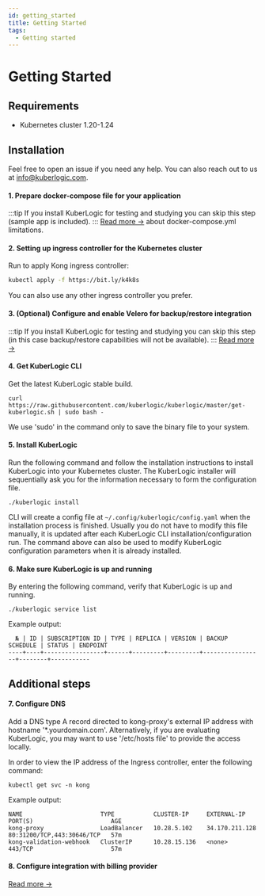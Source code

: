 ```yaml
---
id: getting_started
title: Getting Started
tags:
  - Getting started
---
```

  
# Getting Started

## Requirements
* Kubernetes cluster 1.20-1.24

## Installation

Feel free to open an issue if you need any help. You can also reach out to us at info@kuberlogic.com.

#### 1. Prepare docker-compose file for your application
:::tip
If you install KuberLogic for testing and studying you can skip this step (sample app is included).
:::
[Read more →](/docs/configuring/docker-compose) about docker-compose.yml limitations.

#### 2. Setting up ingress controller for the Kubernetes cluster

Run to apply Kong ingress controller:
```bash
kubectl apply -f https://bit.ly/k4k8s
```
You can also use any other ingress controller you prefer.


#### 3. (Optional) Configure and enable Velero for backup/restore integration
:::tip 
If you install KuberLogic for testing and studying you can skip this step (in this case backup/restore capabilities will not be available).
:::
[Read more →](/docs/configuring/backups)

#### 4. Get KuberLogic CLI

Get the latest KuberLogic stable build.
```shell
curl https://raw.githubusercontent.com/kuberlogic/kuberlogic/master/get-kuberlogic.sh | sudo bash -
```
We use 'sudo' in the command only to save the binary file to your system.

#### 5. Install KuberLogic

Run the following command and follow the installation instructions to install KuberLogic into your Kubernetes cluster. The KuberLogic installer will sequentially ask you for the information necessary to form the configuration file.

```shell
./kuberlogic install
```

CLI will create a config file at `~/.config/kuberlogic/config.yaml` when the installation process is finished. Usually you do not have to modify this file manually, it is updated after each KuberLogic CLI installation/configuration run.
The command above can also be used to modify KuberLogic configuration parameters when it is already installed.

#### 6. Make sure KuberLogic is up and running

By entering the following command, verify that KuberLogic is up and running.
```shell
./kuberlogic service list
```
Example output:
```shell
  № | ID | SUBSCRIPTION ID | TYPE | REPLICA | VERSION | BACKUP SCHEDULE | STATUS | ENDPOINT
----+----+-----------------+------+---------+---------+-----------------+--------+-----------
```

## Additional steps

#### 7. Configure DNS

Add a DNS type A record directed to kong-proxy's external IP address with hostname '*.yourdomain.com'. Alternatively, if you are evaluating KuberLogic, you may want to use '/etc/hosts file' to provide the access locally.

In order to view the IP address of the Ingress controller, enter the following command:
```shell
kubectl get svc -n kong
```
Example output:
```shell
NAME                      TYPE           CLUSTER-IP     EXTERNAL-IP      PORT(S)                      AGE
kong-proxy                LoadBalancer   10.28.5.102    34.170.211.128   80:31200/TCP,443:30646/TCP   57m
kong-validation-webhook   ClusterIP      10.28.15.136   <none>           443/TCP                      57m
```

#### 8. Configure integration with billing provider

[Read more →](/docs/configuring/billing)